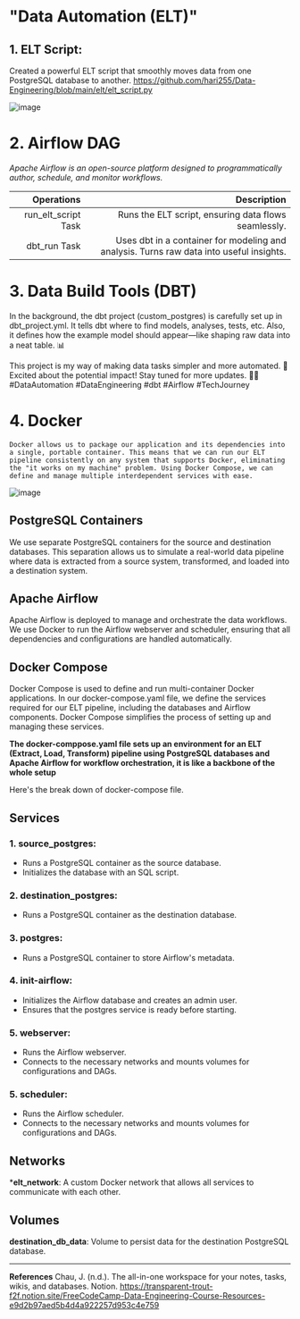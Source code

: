 # "Data Automation (ELT)"


## 1. ELT Script:
Created a powerful ELT script that smoothly moves data from one PostgreSQL database to another. 
https://github.com/hari255/Data-Engineering/blob/main/elt/elt_script.py

![image](https://github.com/hari255/Data-Engineering/assets/59302293/2ad50cb9-e134-4d9f-9a7e-62b77d3fef02)



# 2. Airflow DAG
_Apache Airflow is an open-source platform designed to programmatically author, schedule, and monitor workflows._

| Operations | Description |
| ------:| -----------:|
| run_elt_script Task| Runs the ELT script, ensuring data flows seamlessly. |
|dbt_run Task |  Uses dbt in a container for modeling and analysis. Turns raw data into useful insights. |


# 3. Data Build Tools (DBT)
In the background, the dbt project (custom_postgres) is carefully set up in dbt_project.yml. It tells dbt where to find models, analyses, tests, etc. Also, it defines how the example model should appear—like shaping raw data into a neat table. 📊

This project is my way of making data tasks simpler and more automated. 🤖 Excited about the potential impact! Stay tuned for more updates. 👨‍💻 #DataAutomation #DataEngineering #dbt #Airflow #TechJourney 

# 4. Docker

```
Docker allows us to package our application and its dependencies into a single, portable container. This means that we can run our ELT pipeline consistently on any system that supports Docker, eliminating the "it works on my machine" problem. Using Docker Compose, we can define and manage multiple interdependent services with ease.
```

![image](https://github.com/hari255/Data-Engineering/assets/59302293/5330b3d5-9d51-4356-a4de-31e1fd5d1317)


## PostgreSQL Containers

We use separate PostgreSQL containers for the source and destination databases. This separation allows us to simulate a real-world data pipeline where data is extracted from a source system, transformed, and loaded into a destination system.

## Apache Airflow

Apache Airflow is deployed to manage and orchestrate the data workflows. We use Docker to run the Airflow webserver and scheduler, ensuring that all dependencies and configurations are handled automatically.

## Docker Compose
Docker Compose is used to define and run multi-container Docker applications. In our docker-compose.yaml file, we define the services required for our ELT pipeline, including the databases and Airflow components. Docker Compose simplifies the process of setting up and managing these services.



**The docker-comppose.yaml file sets up an environment for an ELT (Extract, Load, Transform) pipeline using PostgreSQL databases and Apache Airflow for workflow orchestration, it is like a backbone of the whole setup**

Here's the break down of docker-compose file.

## Services

### 1. source_postgres:

 + Runs a PostgreSQL container as the source database.
 + Initializes the database with an SQL script.

### 2. destination_postgres:

 + Runs a PostgreSQL container as the destination database.

### 3. postgres:

 + Runs a PostgreSQL container to store Airflow's metadata.
 
### 4. init-airflow:

 + Initializes the Airflow database and creates an admin user.
 + Ensures that the postgres service is ready before starting.

### 5. webserver:

 + Runs the Airflow webserver.
 + Connects to the necessary networks and mounts volumes for configurations and DAGs.

### 5. scheduler:

 + Runs the Airflow scheduler.
 + Connects to the necessary networks and mounts volumes for configurations and DAGs.
   
## Networks

***elt_network**: A custom Docker network that allows all services to communicate with each other.

## Volumes

**destination_db_data**: Volume to persist data for the destination PostgreSQL database.




---


**References**
Chau, J. (n.d.). The all-in-one workspace for your notes, tasks, wikis, and databases. Notion.
    https://transparent-trout-f2f.notion.site/FreeCodeCamp-Data-Engineering-Course-Resources-e9d2b97aed5b4d4a922257d953c4e759

